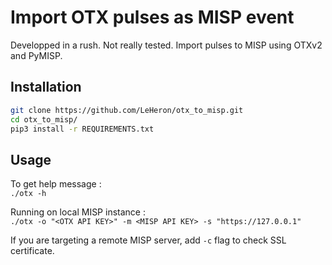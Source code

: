 # Import OTX pulses as MISP event

Developped in a rush. Not really tested.
Import pulses to MISP using OTXv2 and PyMISP.


## Installation

``` sh
git clone https://github.com/LeHeron/otx_to_misp.git
cd otx_to_misp/
pip3 install -r REQUIREMENTS.txt
```


## Usage

To get help message :  
`./otx -h`  

Running on local MISP instance :  
`./otx -o "<OTX API KEY>" -m <MISP API KEY> -s "https://127.0.0.1"`  

If you are targeting a remote MISP server, add `-c` flag to check SSL certificate.
